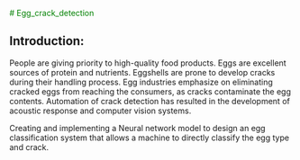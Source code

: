 <span style="color: green"> # Egg_crack_detection </span>

## Introduction:
People are giving priority to high-quality food products. Eggs are excellent sources of protein and nutrients.
Eggshells are prone to develop cracks during their handling process.
Egg industries emphasize on eliminating cracked eggs from reaching the consumers, as cracks contaminate the egg contents.
Automation of crack detection has resulted in the development of acoustic response and computer vision systems.


Creating and implementing a Neural network model to design an egg classification system that  allows a machine to directly classify the egg type and crack.
